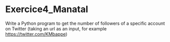 # Exercice4_Manatal
Write a Python program to get the number of followers of a specific account on Twitter (taking an url as an input, for example https://twitter.com/KMbappe)
